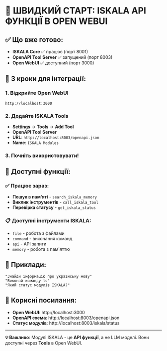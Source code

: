 # 🚀 ШВИДКИЙ СТАРТ: ISKALA API ФУНКЦІЇ В OPEN WEBUI

## ✅ Що вже готово:

- **ISKALA Core** ✅ працює (порт 8001)
- **OpenAPI Tool Server** ✅ запущений (порт 8003)
- **Open WebUI** ✅ доступний (порт 3000)

## 🔧 3 кроки для інтеграції:

### 1. Відкрийте Open WebUI
```
http://localhost:3000
```

### 2. Додайте ISKALA Tools
- **Settings** → **Tools** → **Add Tool**
- **OpenAPI Tool Server**
- **URL**: `http://localhost:8003/openapi.json`
- **Name**: `ISKALA Modules`

### 3. Почніть використовувати!

## 🎯 Доступні функції:

### ✅ Працює зараз:
- **Пошук в пам'яті** - `search_iskala_memory`
- **Виклик інструментів** - `call_iskala_tool`
- **Перевірка статусу** - `get_iskala_status`

### 📋 Доступні інструменти ISKALA:
- `file` - робота з файлами
- `command` - виконання команд
- `api` - API запити
- `memory` - робота з пам'яттю

## 🧪 Приклади:

```
"Знайди інформацію про українську мову"
"Виконай команду ls"
"Який статус модулів ISKALA?"
```

## 🔗 Корисні посилання:

- **Open WebUI**: http://localhost:3000
- **OpenAPI схема**: http://localhost:8003/openapi.json
- **Статус модулів**: http://localhost:8003/iskala/status

---

**💡 Важливо**: Модулі ISKALA - це **API функції**, а не LLM моделі. Вони доступні через **Tools** в Open WebUI. 